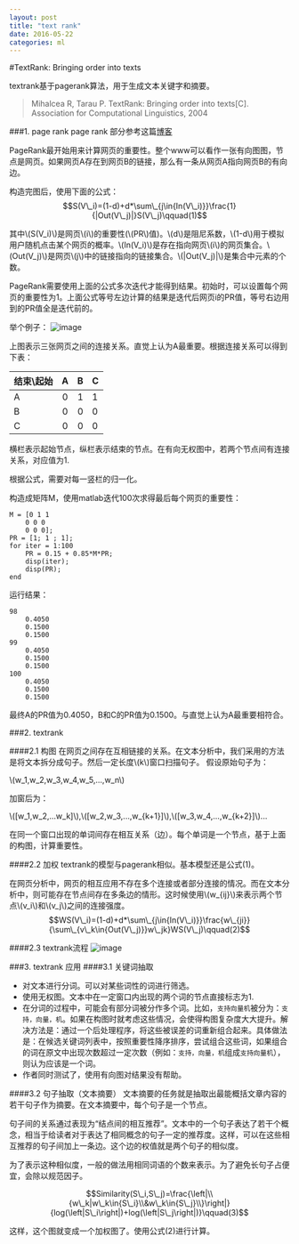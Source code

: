 ```yaml
---
layout: post
title: "text rank"
date: 2016-05-22
categories: ml
---
```


#TextRank: Bringing order into texts

textrank基于pagerank算法，用于生成文本关键字和摘要。
>Mihalcea R, Tarau P. TextRank: Bringing order into texts[C]. Association for Computational Linguistics, 2004

###1. page rank
page rank 部分参考这篇[博客](http://www.letiantian.me/2014-12-01-text-rank/)

PageRank最开始用来计算网页的重要性。整个www可以看作一张有向图图，节点是网页。如果网页A存在到网页B的链接，那么有一条从网页A指向网页B的有向边。

构造完图后，使用下面的公式：
$$S(V\_i)=(1-d)+d*\sum\_{j\in{In(V\_i)}}\frac{1}{|Out(V\_j)|}S(V\_j)\qquad(1)$$

其中\\(S(V\_i)\\)是网页\\(i\\)的重要性(\\(PR\\)值)。\\(d\\)是阻尼系数，\\(1-d\\)用于模拟用户随机点击某个网页的概率。\\(In(V\_i)\\)是存在指向网页\\(i\\)的网页集合。\\(Out(V\_j)\\)是网页\\(j\\)中的链接指向的链接集合。\\(|Out(V\_j)|\\)是集合中元素的个数。

PageRank需要使用上面的公式多次迭代才能得到结果。初始时，可以设置每个网页的重要性为1。上面公式等号左边计算的结果是迭代后网页i的PR值，等号右边用到的PR值全是迭代前的。

举个例子：
![image](http://vsooda.github.io/assets/textrank/pagerank-02.png)

上图表示三张网页之间的连接关系。直觉上认为A最重要。根据连接关系可以得到下表：

| 结束\起始	| A     | B  	| C  	|
| ---------	|:-----:| ----:| ------|
| A      	|  0	| 1		| 1
| B      	|  0	| 0		| 0
| C		 	|  0   	| 0		| 0

横栏表示起始节点，纵栏表示结束的节点。在有向无权图中，若两个节点间有连接关系，对应值为1.

根据公式，需要对每一竖栏的归一化。

构造成矩阵M，使用matlab迭代100次求得最后每个网页的重要性：

```
M = [0 1 1 
    0 0 0
    0 0 0];
PR = [1; 1 ; 1];
for iter = 1:100
    PR = 0.15 + 0.85*M*PR;
    disp(iter);
    disp(PR);
end
```
运行结果：

```
98
    0.4050
    0.1500
    0.1500
99
    0.4050
    0.1500
    0.1500
100
    0.4050
    0.1500
    0.1500
```

最终A的PR值为0.4050，B和C的PR值为0.1500。与直觉上认为A最重要相符合。


###2. textrank

####2.1 构图
在网页之间存在互相链接的关系。在文本分析中，我们采用的方法是将文本拆分成句子。然后一定长度\\(k\\)窗口扫描句子。
假设原始句子为：

\\(w\_1,w\_2,w\_3,w\_4,w\_5,...,w\_n\\)

加窗后为：

\\([w\_1,w\_2,...w\_k]\\),\\([w\_2,w\_3,...,w\_{k+1}]\\),\\([w\_3,w\_4,...,w\_{k+2}]\\)...

在同一个窗口出现的单词间存在相互关系（边）。每个单词是一个节点，基于上面的构图，计算重要性。




####2.2 加权
textrank的模型与pagerank相似。基本模型还是公式(1)。

在网页分析中，网页的相互应用不存在多个连接或者部分连接的情况。而在文本分析中，则可能存在节点间存在多条边的情形。这时候使用\\(w\_{ij}\\)来表示两个节点\\(v\_i\\)和\\(v\_j\\)之间的连接强度。
$$WS(V\_i)=(1-d)+d*\sum\_{j\in{In(V\_i)}}\frac{w\_{ji}}{\sum\_{v\_k\in{Out(V\_j)}}w\_jk}WS(V\_j)\qquad(2)$$

####2.3 textrank流程
![image](http://vsooda.github.io/assets/textrank/pseudo.png)

###3. textrank 应用
####3.1 关键词抽取
* 对文本进行分词。可以对某些词性的词进行筛选。
* 使用无权图。文本中在一定窗口内出现的两个词的节点直接标志为1.
* 在分词的过程中，可能会有部分词被分作多个词。比如，``支持向量机``被分为：``支持，向量，机``。如果在构图时就考虑这些情况，会使得构图复杂度大大提升。解决方法是：通过一个后处理程序，将这些被误差的词重新组合起来。具体做法是：在候选关键词列表中，按照重要性降序排序，尝试组合这些词，如果组合的词在原文中出现次数超过一定次数（例如：``支持，向量，机``组成``支持向量机``），则认为应该是一个词。
* 作者同时测试了，使用有向图对结果没有帮助。

####3.2 句子抽取（文本摘要）
文本摘要的任务就是抽取出最能概括文章内容的若干句子作为摘要。在文本摘要中，每个句子是一个节点。

句子间的关系通过表现为“结点间的相互推荐”。文本中的一个句子表达了若干个概念，相当于给读者对于表达了相同概念的句子一定的推荐度。这样，可以在这些相互推荐的句子间加上一条边。这个边的权值就是两个句子的相似度。

为了表示这种相似度，一般的做法用相同词语的个数来表示。为了避免长句子占便宜，会除以规范因子。

$$Similarity(S\_i,S\_j)=\frac{\left|\\{w\_k|w\_k\in{S\_i}\\&w\_k\in{S\_j}\\}\right|}{log(\left|S\_i\right|)+log(\left|S\_j\right|)}\qquad(3)$$

这样，这个图就变成一个加权图了。使用公式(2)进行计算。

<script type="text/javascript" src="http://cdn.mathjax.org/mathjax/latest/MathJax.js?config=default"></script>
